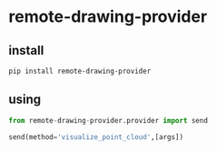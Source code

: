 # remote-drawing-provider

## install

```bash
pip install remote-drawing-provider
```

## using

```python
from remote-drawing-provider.provider import send

send(method='visualize_point_cloud',[args])
```
